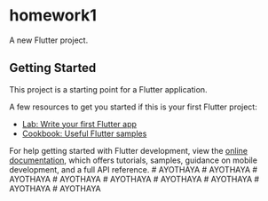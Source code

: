 # homework1

A new Flutter project.

## Getting Started

This project is a starting point for a Flutter application.

A few resources to get you started if this is your first Flutter project:

- [Lab: Write your first Flutter app](https://docs.flutter.dev/get-started/codelab)
- [Cookbook: Useful Flutter samples](https://docs.flutter.dev/cookbook)

For help getting started with Flutter development, view the
[online documentation](https://docs.flutter.dev/), which offers tutorials,
samples, guidance on mobile development, and a full API reference.
#   A Y O T H A Y A  
 #   A Y O T H A Y A  
 #   A Y O T H A Y A  
 #   A Y O T H A Y A  
 #   A Y O T H A Y A  
 #   A Y O T H A Y A  
 #   A Y O T H A Y A  
 #   A Y O T H A Y A  
 #   A Y O T H A Y A  
 
